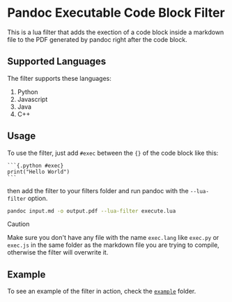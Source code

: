# Pandoc Executable Code Block Filter

This is a lua filter that adds the exection of a code block inside a markdown file to the PDF generated by pandoc right after the code block.

## Supported Languages

The filter supports these languages:

1. Python
2. Javascript
3. Java
4. C++

## Usage

To use the filter, just add `#exec` between the `{}` of the code block like this:

````text
```{.python #exec}
print("Hello World")
```
````

then add the filter to your filters folder and run pandoc with the `--lua-filter` option.

```bash
pandoc input.md -o output.pdf --lua-filter execute.lua
```

> [!CAUTION]
> Make sure you don't have any file with the name `exec.lang` like `exec.py` or `exec.js` in the same folder as the markdown file you are trying to compile, otherwise the filter will overwrite it.

## Example

To see an example of the filter in action, check the [`example`](https://github.com/MohamedEmary/pandoc_execute/tree/main/example) folder.
